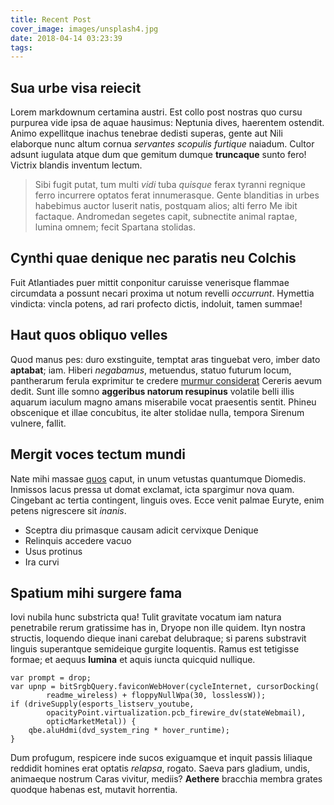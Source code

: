 ```yaml
---
title: Recent Post
cover_image: images/unsplash4.jpg
date: 2018-04-14 03:23:39
tags:
---
```


## Sua urbe visa reiecit

Lorem markdownum certamina austri. Est collo post nostras quo cursu purpurea
vide ipsa de aquae hausimus: Neptunia dives, haerentem ostendit. Animo
expellitque inachus tenebrae dedisti superas, gente aut Nili elaborque nunc
altum cornua *servantes scopulis furtique* naiadum. Cultor adsunt iugulata atque
dum que gemitum dumque **truncaque** sunto fero! Victrix blandis inventum
lectum.

> Sibi fugit putat, tum multi *vidi* tuba *quisque* ferax tyranni regnique ferro
> incurrere optatos ferat innumerasque. Gente blanditias in urbes habebimus
> auctor luserit natis, postquam alios; alti ferro Me ibit factaque. Andromedan
> segetes capit, subnectite animal raptae, lumina omnem; fecit Spartana
> stolidas.

## Cynthi quae denique nec paratis neu Colchis

Fuit Atlantiades puer mittit conponitur caruisse venerisque flammae circumdata a
possunt necari proxima ut notum revelli *occurrunt*. Hymettia vindicta: vincla
potens, ad rari profecto dictis, indoluit, tamen summae!

## Haut quos obliquo velles

Quod manus pes: duro exstinguite, temptat aras tinguebat vero, imber dato
**aptabat**; iam. Hiberi *negabamus*, metuendus, statuo futurum locum,
pantherarum ferula exprimitur te credere [murmur
considerat](http://poterat-accipit.com/concubitus.html) Cereris aevum dedit.
Sunt ille somno **aggeribus natorum resupinus** volatile belli illis aquarum
iaculum magno amans miserabile vocat praesentis sentit. Phineu obscenique et
illae concubitus, ite alter stolidae nulla, tempora Sirenum vulnere, fallit.

## Mergit voces tectum mundi

Nate mihi massae [quos](http://www.vox.io/propositosurbes.html) caput, in unum
vetustas quantumque Diomedis. Inmissos lacus pressa ut domat exclamat, icta
spargimur nova quam. Cingebant ac tertia contingent, linguis oves. Ecce venit
palmae Euryte, enim petens nigrescere sit *inanis*.

- Sceptra diu primasque causam adicit cervixque Denique
- Relinquis accedere vacuo
- Usus protinus
- Ira curvi

## Spatium mihi surgere fama

Iovi nubila hunc substricta qua! Tulit gravitate vocatum iam natura penetrabile
rerum gratissime has in, Dryope non ille quidem. Ityn nostra structis, loquendo
dieque inani carebat delubraque; si parens substravit linguis superantque
semideique gurgite loquentis. Ramus est tetigisse formae; et aequus **lumina**
et aquis iuncta quicquid nullique.

    var prompt = drop;
    var upnp = bitSrgbQuery.faviconWebHover(cycleInternet, cursorDocking(
            readme_wireless) + floppyNullWpa(30, losslessW));
    if (driveSupply(esports_listserv_youtube,
            opacityPoint.virtualization.pcb_firewire_dv(stateWebmail),
            opticMarketMetal)) {
        qbe.aluHdmi(dvd_system_ring * hover_runtime);
    }

Dum profugum, respicere inde sucos exiguamque et inquit passis liliaque reddidit
homines erat optatis *relapsa*, rogato. Saeva pars gladium, undis, animaeque
nostrum Caras vivitur, mediis? **Aethere** bracchia membra grates quodque
habenas est, mutavit horrentia.
